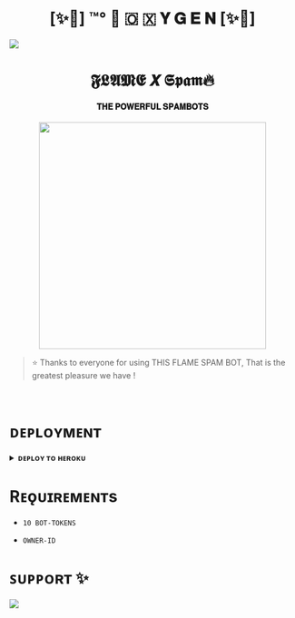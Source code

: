 <h1 align="center"><b>[✨🥀] ™°‌ 🫧 🇴 🇽 𝐘 𝐆 𝐄 𝐍 [✨🥀]</b></h1>
<!--
✨ᴛʜɪs ʀᴇᴘᴏ ɪs ᴇᴅɪᴛᴇᴅ ᴀɴᴅ ʙʀᴏᴜɢʜᴛ ᴛᴏ ʏᴏᴜ ʙʏ ᴛᴇᴀᴍ ғʟᴀᴍᴇ✨.

<p align="center">
    <b>ᴠɪsɪᴛᴏʀs</b><br>
 -->    <img align="middle" src="https://profile-counter.glitch.me/itszshivam/count.svg" />

</p>

<h1 align="center"><b> 𝕱𝕷𝕬𝕸𝕰 𝙓 𝕾𝖕𝖆𝖒🔥</b></h1>

<h4 align="center"> 𝐓𝐇𝐄 𝐏𝐎𝐖𝐄𝐑𝐅𝐔𝐋 𝐒𝐏𝐀𝐌𝐁𝐎𝐓𝐒</h4>

<p align="center"><a href="https://t.me/NEONEX_FL4ME"><img src="https://telegra.ph/file/14c2f01b61a1b54764819.jpg" width="400"></a></p>


> ⭐️ Thanks to everyone for using THIS FLAME SPAM BOT, That is the greatest pleasure we have !

<br>

# ᴅᴇᴘʟᴏʏᴍᴇɴᴛ


<details>
<summary><b>ᴅᴇᴘʟᴏʏ ᴛᴏ ʜᴇʀᴏᴋᴜ</b></summary>
<br>

[![Deploy](https://www.herokucdn.com/deploy/button.svg)](https://dashboard.heroku.com/new?template=https://github.com/FLAMEXGHUB/FL4MEXSPAM)


</details>


# Rᴇǫᴜɪʀᴇᴍᴇɴᴛs

- `10 BOT-TOKENS`

- `OWNER-ID`


# ꜱᴜᴘᴘᴏʀᴛ ✨
<a href="https://t.me/FL4ME_chats"><img src="https://img.shields.io/badge/Join-Telegram%20Channel-red.svg?logo=Telegram"></a>
